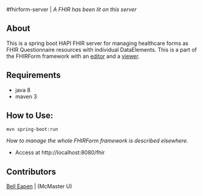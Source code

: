 #fhirform-server | *A FHIR has been lit on this server*


## About

This is a spring boot HAPI FHIR server for managing healthcare forms as FHIR Questionnaire resources with individual DataElements. This is a part of the FHIRForm framework with an [editor](https://github.com/E-Health/fred) and a [viewer](https://github.com/dermatologist/fhir-questionnaire-render-react). 

## Requirements

* java 8
* maven 3

## How to Use:


```
mvn spring-boot:run
```

*How to manage the whole FHIRForm framework is described elsewhere.*

* Access at http://localhost:8080/fhir

## Contributors

[Bell Eapen](https://nuchange.ca) |  (McMaster U)